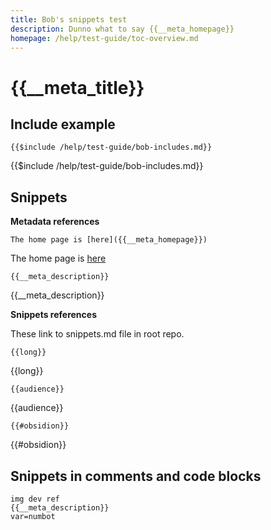 ```yaml
---
title: Bob's snippets test
description: Dunno what to say {{__meta_homepage}}
homepage: /help/test-guide/toc-overview.md
---
```

# {{__meta_title}}

## Include example

`{{$include /help/test-guide/bob-includes.md}}`

{{$include /help/test-guide/bob-includes.md}}

## Snippets

**Metadata references**

`The home page is [here]({{__meta_homepage}})`

The home page is [here]({{__meta_homepage}})

`{{__meta_description}}`

{{__meta_description}}

**Snippets references**

These link to snippets.md file in root repo.

`{{long}}`

{{long}}

`{{audience}}`

{{audience}}

`{{#obsidion}}`

{{#obsidion}}

## Snippets in comments and code blocks

<!--
This is {{__meta_description}}
-->

```
img dev ref
{{__meta_description}}
var=numbot
```
